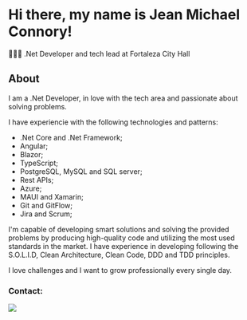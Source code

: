# Hi there, my name is Jean Michael Connory!

👨🏻‍💻 .Net Developer and tech lead at Fortaleza City Hall

## About
I am a .Net Developer, in love with the tech area and passionate about solving problems.

I have experiencie with the following technologies and patterns:
- .Net Core and .Net Framework;
- Angular;
- Blazor;
- TypeScript;
- PostgreSQL, MySQL and SQL server;
- Rest APIs;
- Azure;
- MAUI and Xamarin;
- Git and GitFlow;
- Jira and Scrum;

I'm capable of developing smart solutions and solving the provided problems by producing high-quality code and utilizing the most used standards in the market.
I have experience in developing following the S.O.L.I.D, Clean Architecture, Clean Code, DDD and TDD principles.

I love challenges and I want to grow professionally every single day.

### Contact:
<div> 
  <a href="[https://www.linkedin.com/in/erick-scur-1044a5191/](https://www.linkedin.com/in/jean-connory-66182121/)" target="_blank"><img src="https://img.shields.io/badge/-LinkedIn-%230077B5?style=for-the-badge&logo=linkedin&logoColor=white" target="_blank"></a> 
 </div>
 <br> <br>
<div>
